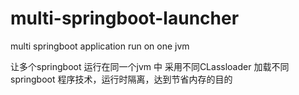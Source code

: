 # multi-springboot-launcher
multi springboot application run on one jvm


让多个springboot 运行在同一个jvm 中
采用不同CLassloader 加载不同 springboot 程序技术，运行时隔离，达到节省内存的目的
